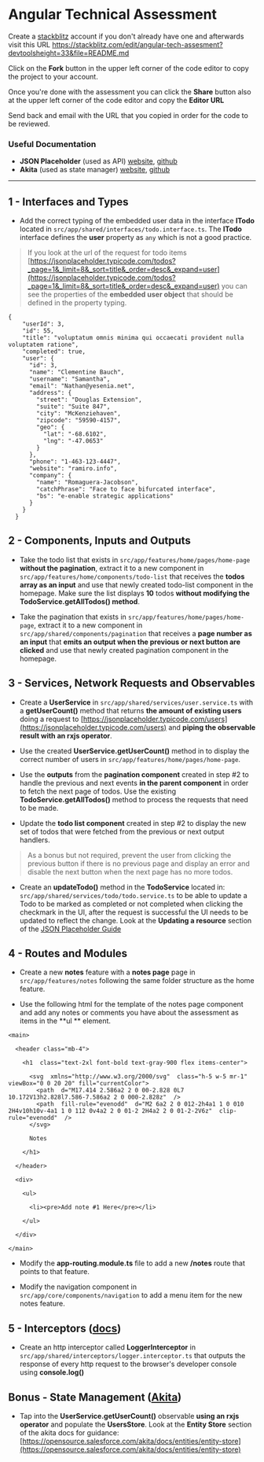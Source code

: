 # Angular Technical Assessment

 Create a [stackblitz](https://stackblitz.com/) account if you don't already have one and afterwards visit this URL https://stackblitz.com/edit/angular-tech-assesment?devtoolsheight=33&file=README.md

Click on the **Fork** button in the upper left corner of the code editor to copy the project to your account.

Once you're done with the assessment you can click the **Share** button also at the upper left corner of the code editor and copy the **Editor URL**

Send back and email with the URL that you copied in order for the code to be reviewed.

### Useful Documentation
 - **JSON Placeholder** (used as API) [website](https://jsonplaceholder.typicode.com/guide/), [github](https://github.com/typicode/json-server)
 - **Akita** (used as state manager) [website](https://opensource.salesforce.com/akita/docs/entities/entity-store), [github](https://github.com/salesforce/akita/)
---
## 1 - Interfaces and Types

- Add the correct typing of the embedded user data in the interface **ITodo** located in `src/app/shared/interfaces/todo.interface.ts`. The **ITodo** interface defines the **user** property as `any` which is not a good practice.

> If you look at the url of the request for todo items
> [https://jsonplaceholder.typicode.com/todos?_page=1&_limit=8&_sort=title&_order=desc&_expand=user](https://jsonplaceholder.typicode.com/todos?_page=1&_limit=8&_sort=title&_order=desc&_expand=user)
> you can see the properties of the **embedded user object** that should be defined in the property typing.

```
{
    "userId": 3,
    "id": 55,
    "title": "voluptatum omnis minima qui occaecati provident nulla voluptatem ratione",
    "completed": true,
    "user": {
      "id": 3,
      "name": "Clementine Bauch",
      "username": "Samantha",
      "email": "Nathan@yesenia.net",
      "address": {
        "street": "Douglas Extension",
        "suite": "Suite 847",
        "city": "McKenziehaven",
        "zipcode": "59590-4157",
        "geo": {
          "lat": "-68.6102",
          "lng": "-47.0653"
        }
      },
      "phone": "1-463-123-4447",
      "website": "ramiro.info",
      "company": {
        "name": "Romaguera-Jacobson",
        "catchPhrase": "Face to face bifurcated interface",
        "bs": "e-enable strategic applications"
      }
    }
  }
  ```

## 2 - Components, Inputs and Outputs

- Take the todo list that exists in `src/app/features/home/pages/home-page` **without the pagination**, extract it to a new component in `src/app/features/home/components/todo-list` that receives the **todos array as an input** and use that newly created todo-list component in the homepage. Make sure the list displays **10** todos **without modifying the TodoService.getAllTodos() method**.

- Take the pagination that exists in `src/app/features/home/pages/home-page`, extract it to a new component in `src/app/shared/components/pagination` that receives a **page number as an input** that **emits an output when the previous or next button are clicked** and use that newly created pagination component in the homepage. 

##  3 - Services, Network Requests and Observables

- Create a **UserService** in `src/app/shared/services/user.service.ts` with a **getUserCount()** method that returns **the amount of existing users** doing a request to [https://jsonplaceholder.typicode.com/users](https://jsonplaceholder.typicode.com/users) and **piping the observable result with an rxjs operator**.

- Use the created **UserService.getUserCount()** method in to display the correct number of users in `src/app/features/home/pages/home-page`.

- Use the **outputs** from the **pagination component** created in step #2 to handle the previous and next events **in the parent component** in order to fetch the next page of todos. Use the existing **TodoService.getAllTodos()** method to process the requests that need to be made.

- Update the **todo list component** created in step #2 to display the new set of todos that were fetched from the previous or next output handlers.

> As a bonus but not required, prevent the user from clicking the previous button if there is no previous page and display an error and disable the next button when the next page has no more todos.

- Create an **updateTodo()** method in the **TodoService** located in: `src/app/shared/services/todo/todo.service.ts` to be able to update a Todo to be marked as completed or not completed when clicking the checkmark in the UI, after the request is successful the UI needs to be updated to reflect the change. Look at the **Updating a resource** section of the [JSON Placeholder Guide](https://jsonplaceholder.typicode.com/guide/)

## 4 - Routes and Modules

- Create a new **notes** feature with a **notes page** page in `src/app/features/notes` following the same folder structure as the home feature.

- Use the following html for the template of the notes page component and add any notes or comments you have about the assessment as items in the **ul ** element.

```
<main>

  <header class="mb-4">  

    <h1  class="text-2xl font-bold text-gray-900 flex items-center">

      <svg  xmlns="http://www.w3.org/2000/svg"  class="h-5 w-5 mr-1"  viewBox="0 0 20 20" fill="currentColor">
        <path  d="M17.414 2.586a2 2 0 00-2.828 0L7 10.172V13h2.828l7.586-7.586a2 2 0 000-2.828z"  />
        <path  fill-rule="evenodd"  d="M2 6a2 2 0 012-2h4a1 1 0 010 2H4v10h10v-4a1 1 0 112 0v4a2 2 0 01-2 2H4a2 2 0 01-2-2V6z"  clip-rule="evenodd"  />
      </svg>

      Notes

    </h1>  

  </header>

  <div>

    <ul>

      <li><pre>Add note #1 Here</pre></li>

    </ul>

  </div>

</main>
```

- Modify the **app-routing.module.ts** file to add a new **/notes** route that points to that feature.

- Modify the navigation component in `src/app/core/components/navigation` to add a menu item for the new notes feature.

## 5 - Interceptors ([docs](https://angular.io/guide/http#intercepting-requests-and-responses))
- Create an http interceptor called **LoggerInterceptor**  in `src/app/shared/interceptors/logger.interceptor.ts` that outputs the response of every http request to the browser's developer console using **console.log()** 

## Bonus - State Management ([Akita](https://opensource.salesforce.com/akita/))

- Tap into the **UserService.getUserCount()** observable **using an rxjs operator** and populate the **UsersStore**. Look at the **Entity Store** section of the akita docs for guidance: [https://opensource.salesforce.com/akita/docs/entities/entity-store](https://opensource.salesforce.com/akita/docs/entities/entity-store)
